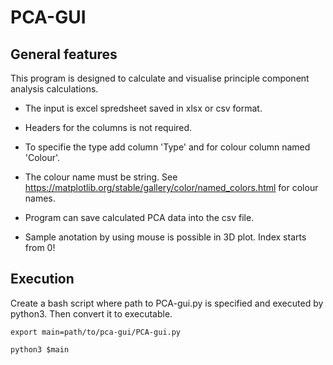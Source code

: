 # PCA-GUI

## General features 

This program is designed to calculate and visualise principle component analysis calculations. 

* The input is excel spredsheet saved in xlsx or csv format. 

* Headers for the columns is not required. 

* To specifie the type add column 'Type' and for colour column named 'Colour'.

* The colour name must be string. See https://matplotlib.org/stable/gallery/color/named_colors.html for colour names. 

* Program can save calculated PCA data into the csv file. 

* Sample anotation by using mouse is possible in 3D plot. Index starts from 0!

## Execution

Create a bash script where path to PCA-gui.py is specified and executed by python3. Then convert it to executable.  

```
export main=path/to/pca-gui/PCA-gui.py

python3 $main 
```



